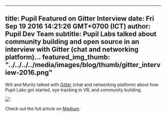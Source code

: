 ---
 title: Pupil Featured on Gitter Interview
 date: Fri Sep 19 2016 14:21:26 GMT+0700 (ICT)
 author: Pupil Dev Team
 subtitle: Pupil Labs talked about community building and open source in an interview with Gitter (chat and networking platform)...
 featured_img_thumb: "../../../../media/images/blog/thumb/gitter_interview-2016.png"
 ---

Will and Moritz talked with [Gitter](https://gitter.im) (chat and networking platform) about how Pupil Labs got started, eye tracking in VR, and community building.

<img src="../../../../media/images/blog/gitter_interview-2016.png" class="Feature-image u-padBottom--2">

Check out the full article on [Medium](https://medium.freecodecamp.com/building-online-communities-pupil-labs-feb3999ccc44
).

